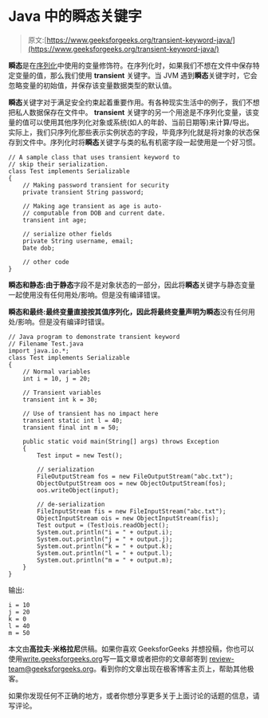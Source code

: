 # Java 中的瞬态关键字

> 原文:[https://www.geeksforgeeks.org/transient-keyword-java/](https://www.geeksforgeeks.org/transient-keyword-java/)

**瞬态**是在[序列化](https://www.geeksforgeeks.org/serialization-in-java/)中使用的变量修饰符。在序列化时，如果我们不想在文件中保存特定变量的值，那么我们使用 **transient** 关键字。当 JVM 遇到**瞬态**关键字时，它会忽略变量的初始值，并保存该变量数据类型的默认值。

**瞬态**关键字对于满足安全约束起着重要作用。有各种现实生活中的例子，我们不想把私人数据保存在文件中。 **transient** 关键字的另一个用途是不序列化变量，该变量的值可以使用其他序列化对象或系统(如人的年龄、当前日期等)来计算/导出。
实际上，我们只序列化那些表示实例状态的字段，毕竟序列化就是将对象的状态保存到文件中。序列化时将**瞬态**关键字与类的私有机密字段一起使用是一个好习惯。

```
// A sample class that uses transient keyword to
// skip their serialization.
class Test implements Serializable
{
    // Making password transient for security
    private transient String password;

    // Making age transient as age is auto-
    // computable from DOB and current date.
    transient int age;

    // serialize other fields
    private String username, email;
    Date dob;

    // other code
}
```

**瞬态和静态:**由于**静态**字段不是对象状态的一部分，因此将**瞬态**关键字与静态变量一起使用没有任何用处/影响。但是没有编译错误。

**瞬态和最终:**最终变量直接按其值序列化，因此将最终变量声明为**瞬态**没有任何用处/影响。但是没有编译时错误。

```
// Java program to demonstrate transient keyword
// Filename Test.java
import java.io.*;
class Test implements Serializable
{
    // Normal variables
    int i = 10, j = 20;

    // Transient variables
    transient int k = 30;

    // Use of transient has no impact here
    transient static int l = 40;
    transient final int m = 50;

    public static void main(String[] args) throws Exception
    {
        Test input = new Test();

        // serialization
        FileOutputStream fos = new FileOutputStream("abc.txt");
        ObjectOutputStream oos = new ObjectOutputStream(fos);
        oos.writeObject(input);

        // de-serialization
        FileInputStream fis = new FileInputStream("abc.txt");
        ObjectInputStream ois = new ObjectInputStream(fis);
        Test output = (Test)ois.readObject();
        System.out.println("i = " + output.i);
        System.out.println("j = " + output.j);
        System.out.println("k = " + output.k);
        System.out.println("l = " + output.l);  
        System.out.println("m = " + output.m);
    }
}
```

输出:

```
i = 10
j = 20
k = 0
l = 40
m = 50
```

本文由**高拉夫·米格拉尼**供稿。如果你喜欢 GeeksforGeeks 并想投稿，你也可以使用[write.geeksforgeeks.org](https://write.geeksforgeeks.org)写一篇文章或者把你的文章邮寄到 review-team@geeksforgeeks.org。看到你的文章出现在极客博客主页上，帮助其他极客。

如果你发现任何不正确的地方，或者你想分享更多关于上面讨论的话题的信息，请写评论。